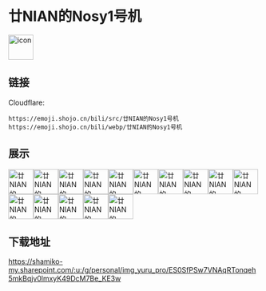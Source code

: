 # 廿NIAN的Nosy1号机
<img src="https://emoji.shojo.cn/bili/src/廿NIAN的Nosy1号机/icon.png" width="50" height="50" alt="icon">

## 链接
Cloudflare:
```
https://emoji.shojo.cn/bili/src/廿NIAN的Nosy1号机
https://emoji.shojo.cn/bili/webp/廿NIAN的Nosy1号机
```
## 展示
<img src="https://emoji.shojo.cn/bili/src/廿NIAN的Nosy1号机/廿NIAN的Nosy1号机-不满.png" width="50" height="50" alt="廿NIAN的Nosy1号机-不满"><img src="https://emoji.shojo.cn/bili/src/廿NIAN的Nosy1号机/廿NIAN的Nosy1号机-笑哭.png" width="50" height="50" alt="廿NIAN的Nosy1号机-笑哭"><img src="https://emoji.shojo.cn/bili/src/廿NIAN的Nosy1号机/廿NIAN的Nosy1号机-亲亲.png" width="50" height="50" alt="廿NIAN的Nosy1号机-亲亲"><img src="https://emoji.shojo.cn/bili/src/廿NIAN的Nosy1号机/廿NIAN的Nosy1号机-惊讶.png" width="50" height="50" alt="廿NIAN的Nosy1号机-惊讶"><img src="https://emoji.shojo.cn/bili/src/廿NIAN的Nosy1号机/廿NIAN的Nosy1号机-紧张.png" width="50" height="50" alt="廿NIAN的Nosy1号机-紧张"><img src="https://emoji.shojo.cn/bili/src/廿NIAN的Nosy1号机/廿NIAN的Nosy1号机-火大.png" width="50" height="50" alt="廿NIAN的Nosy1号机-火大"><img src="https://emoji.shojo.cn/bili/src/廿NIAN的Nosy1号机/廿NIAN的Nosy1号机-馋.png" width="50" height="50" alt="廿NIAN的Nosy1号机-馋"><img src="https://emoji.shojo.cn/bili/src/廿NIAN的Nosy1号机/廿NIAN的Nosy1号机-无语.png" width="50" height="50" alt="廿NIAN的Nosy1号机-无语"><img src="https://emoji.shojo.cn/bili/src/廿NIAN的Nosy1号机/廿NIAN的Nosy1号机-沮丧.png" width="50" height="50" alt="廿NIAN的Nosy1号机-沮丧"><img src="https://emoji.shojo.cn/bili/src/廿NIAN的Nosy1号机/廿NIAN的Nosy1号机-嘶.png" width="50" height="50" alt="廿NIAN的Nosy1号机-嘶"><img src="https://emoji.shojo.cn/bili/src/廿NIAN的Nosy1号机/廿NIAN的Nosy1号机-真棒.png" width="50" height="50" alt="廿NIAN的Nosy1号机-真棒"><img src="https://emoji.shojo.cn/bili/src/廿NIAN的Nosy1号机/廿NIAN的Nosy1号机-思考.png" width="50" height="50" alt="廿NIAN的Nosy1号机-思考"><img src="https://emoji.shojo.cn/bili/src/廿NIAN的Nosy1号机/廿NIAN的Nosy1号机-开心.png" width="50" height="50" alt="廿NIAN的Nosy1号机-开心"><img src="https://emoji.shojo.cn/bili/src/廿NIAN的Nosy1号机/廿NIAN的Nosy1号机-焦虑.png" width="50" height="50" alt="廿NIAN的Nosy1号机-焦虑"><img src="https://emoji.shojo.cn/bili/src/廿NIAN的Nosy1号机/廿NIAN的Nosy1号机-晚安.png" width="50" height="50" alt="廿NIAN的Nosy1号机-晚安">

## 下载地址

https://shamiko-my.sharepoint.com/:u:/g/personal/img_yuru_pro/ES0SfPSw7VNAqRTonqeh5mkBqjv0lmxyK49DcM7Be_KE3w